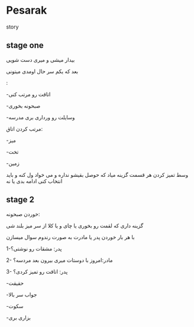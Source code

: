 # Pesarak

story

## stage one

بیدار میشی و میری دست شویی

بعد که یکم سر حال اومدی میتونی

:

-اتاقت رو مرتب کنی

-صبحونه بخوری

-وسایلت رو ورداری بری مدرسه


مرتب کردن اتاق:

-میز

-تخت

-زمین

وسط تمیز کردن هر قسمت گزینه میاد که حوصل بقیشو نداره و می خواد ول کنه و باید انتخاب کنی ادامه بدی یا نه

## stage 2

خوردن صبحونه:

گزینه داری که لقمت رو بخوری یا چای و یا کلا از سر میز بلند شی

با هر بار خوردن پدر یا مادرت به صورت رندوم سوال میسازن


1-پدر: مشقات رو نوشتی؟

2- مادر:امروز با دوستات میری بیرون بعد مردسه؟

3- پدر: اتاقت رو تمیز کردی؟


-حقیقت

-جواب سر بالا

-سکوت

-بزاری بری